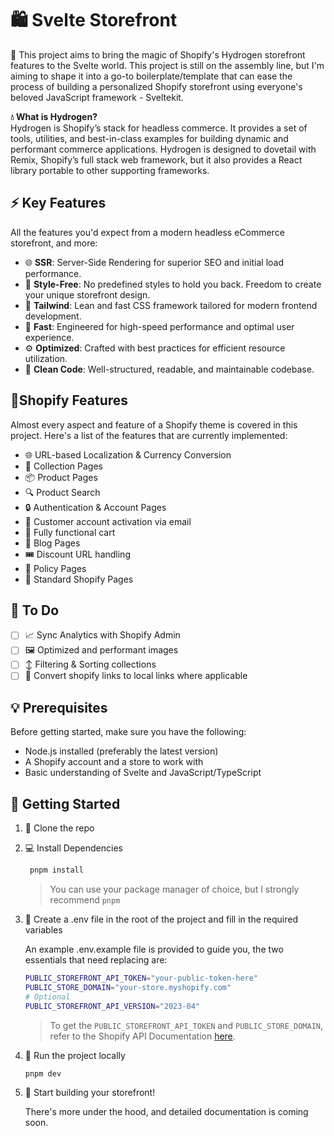 # 🛍️ Svelte Storefront

🚧 This project aims to bring the magic of Shopify's Hydrogen storefront features to the Svelte world. This project is still on the assembly line, but I'm aiming to shape it into a go-to boilerplate/template that can ease the process of building a personalized Shopify storefront using everyone's beloved JavaScript framework - Sveltekit.

**💧 What is Hydrogen?**<br />
Hydrogen is Shopify’s stack for headless commerce. It provides a set of tools, utilities, and best-in-class examples for building dynamic and performant commerce applications. Hydrogen is designed to dovetail with Remix, Shopify’s full stack web framework, but it also provides a React library portable to other supporting frameworks.

## ⚡ Key Features

All the features you'd expect from a modern headless eCommerce storefront, and more:

- 🌐 **SSR**: Server-Side Rendering for superior SEO and initial load performance.
- 🎨 **Style-Free**: No predefined styles to hold you back. Freedom to create your unique storefront design.
- 💨 **Tailwind**: Lean and fast CSS framework tailored for modern frontend development.
- 🚀 **Fast**: Engineered for high-speed performance and optimal user experience.
- ⚙️ **Optimized**: Crafted with best practices for efficient resource utilization.
- 🧹 **Clean Code**: Well-structured, readable, and maintainable codebase.

## 🎈Shopify Features

Almost every aspect and feature of a Shopify theme is covered in this project. Here's a list of the features that are currently implemented:

- 🌐 URL-based Localization & Currency Conversion
- 🏬 Collection Pages
- 📦 Product Pages
- 🔍 Product Search
- 🔒 Authentication & Account Pages
- 📧 Customer account activation via email
- 🛒 Fully functional cart
- 📖 Blog Pages
- 🎟️ Discount URL handling
- 📃 Policy Pages
- 📑 Standard Shopify Pages

## 📝 To Do

- [ ] 📈 Sync Analytics with Shopify Admin
- [ ] 🖼️ Optimized and performant images
- [ ] ↕️ Filtering & Sorting collections
- [ ] 🔗 Convert shopify links to local links where applicable

## 💡 Prerequisites

Before getting started, make sure you have the following:

- Node.js installed (preferably the latest version)
- A Shopify account and a store to work with
- Basic understanding of Svelte and JavaScript/TypeScript

## 🚀 Getting Started

1. 📂 Clone the repo
2. 💻 Install Dependencies

   ```bash
    pnpm install
   ```

   > You can use your package manager of choice, but I strongly recommend `pnpm`

3. 🔑 Create a .env file in the root of the project and fill in the required variables

   An example .env.example file is provided to guide you, the two essentials that need replacing are:

   ```bash
   PUBLIC_STOREFRONT_API_TOKEN="your-public-token-here"
   PUBLIC_STORE_DOMAIN="your-store.myshopify.com"
   # Optional
   PUBLIC_STOREFRONT_API_VERSION="2023-04"
   ```

   > To get the `PUBLIC_STOREFRONT_API_TOKEN` and `PUBLIC_STORE_DOMAIN`, refer to the Shopify API Documentation [here](https://shopify.dev/docs/api/storefront#authentication).

4. 🚦 Run the project locally

   ```bash
   pnpm dev
   ```

5. 🎉 Start building your storefront!

   There's more under the hood, and detailed documentation is coming soon.
